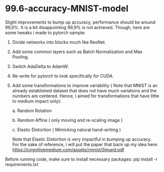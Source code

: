 # 99.6-accuracy-MNIST-model
Slight improvements to bump up accuracy, performance should be around 99,6%. 
It is a bit disappointing 99,9% is not achieved. Though, here are some tweaks i made to pytorch sample:
  1. Divide networks into blocks much like ResNet.
  2. Add some common layers such as Batch Normalization and Max Pooling.
  3. Switch AdaDelta to AdamW.
  4. Re-write for pytorch to look specifically for CUDA.
  5. Add some transformations to improve variability ( Note that MNIST is an already established dataset that does not have much variations and the numbers are centered. Hence, I aimed for transformations that have little to medium impact only):

       a. Random Rotation
     
       b. Random Affine ( only moving and re-scaling image )
     
       c. Elastic Distortion ( Mimicking natural hand-writing )
     
       Note that Elastic Distortion is very impactful in bumping up accuracy. For the sake of reference, i will put the paper that back up my idea here:         https://cognitivemedium.com/assets/rmnist/Simard.pdf
     
     
Before running code, make sure to install necessary packages: pip install -r requirements.txt
